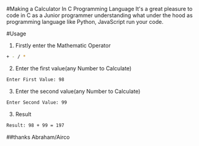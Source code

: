 #Making a Calculator In C Programming Language
It's a great pleasure to code in C as a Junior programmer understanding what under the hood as programming language
like Python, JavaScript run your code.

#Usage

1. Firstly enter the Mathematic Operator

```bash
+ - / *
```

2. Enter the first value(any Number to Calculate)

```bash
Enter First Value: 98
```

3. Enter the second value(any Number to Calculate)

```bash
Enter Second Value: 99
```

3. Result

```bash
Result: 98 + 99 = 197
```

##thanks
Abraham/Airco
